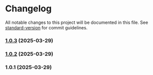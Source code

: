 # Changelog

All notable changes to this project will be documented in this file. See [standard-version](https://github.com/conventional-changelog/standard-version) for commit guidelines.

### [1.0.3](https://github.com/nikudaorg/ts-mutable-type/compare/v1.0.2...v1.0.3) (2025-03-29)

### [1.0.2](https://github.com/nikudaorg/ts-mutable-type/compare/v1.0.1...v1.0.2) (2025-03-29)

### 1.0.1 (2025-03-29)
